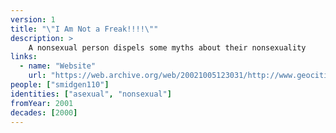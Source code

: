```yaml
---
version: 1
title: "\"I Am Not a Freak!!!!\""
description: >
    A nonsexual person dispels some myths about their nonsexuality
links:
  - name: "Website"
    url: "https://web.archive.org/web/20021005123031/http://www.geocities.com/smidgen110/nonsexual.html"
people: ["smidgen110"]
identities: ["asexual", "nonsexual"]
fromYear: 2001
decades: [2000]
---
```

